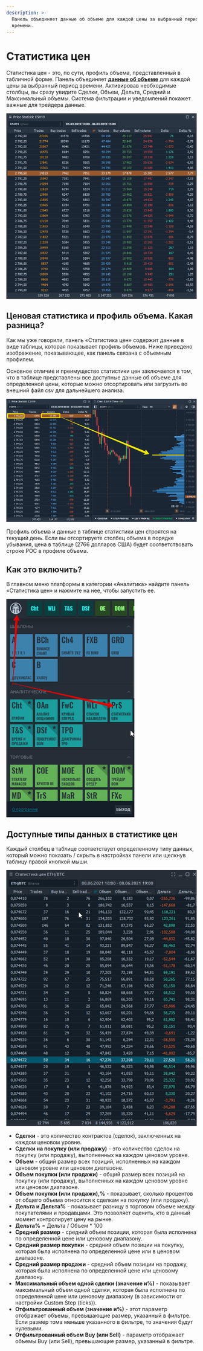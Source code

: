 ```yaml
---
description: >-
  Панель объединяет данные об объеме для каждой цены за выбранный период
  времени.
---
```


# Статистика цен

Статистика цен - это, по сути, профиль объема, представленный в табличной форме. Панель объединяет [**данные об объеме**](https://app.gitbook.com/@quantower/s/quantower-ru/~/drafts/-MbkLu7tVnWGiBHvG2pl/analytics-panels/chart/volume-analysis-tools/volume-profiles) для каждой цены за выбранный период времени. Активировав необходимые столбцы, вы сразу увидите Сделки, Объем, Дельта, Средний и Максимальный объемы. Система фильтрации и уведомлений покажет важные для трейдера данные.

![&#x41E;&#x431;&#x449;&#x438;&#x439; &#x432;&#x438;&#x434; &#x43F;&#x430;&#x43D;&#x435;&#x43B;&#x438; &#x441;&#x442;&#x430;&#x442;&#x438;&#x441;&#x442;&#x438;&#x43A;&#x438; &#x446;&#x435;&#x43D;](../.gitbook/assets/price-statistic-general-view.png)

## Ценовая статистика и профиль объема. Какая разница?

Как мы уже говорили, панель «Статистика цен» содержит данные в виде таблицы, которая показывает профиль объемов. Ниже приведено изображение, показывающее, как панель связана с объемным профилем.

Основное отличие и преимущество статистики цен заключается в том, что в таблице представлены все доступные данные об объеме для определенной цены, которые можно отсортировать или загрузить во внешний файл csv для дальнейшего анализа.

![&#x421;&#x442;&#x430;&#x442;&#x438;&#x441;&#x442;&#x438;&#x43A;&#x430; &#x446;&#x435;&#x43D; &#x438; &#x43F;&#x440;&#x43E;&#x444;&#x438;&#x43B;&#x44C; &#x43E;&#x431;&#x44A;&#x435;&#x43C;&#x430;](../.gitbook/assets/chart-and-price-statistic.png)

Профиль объема и данные в таблице статистики цен строятся на текущий день. Если вы отсортируете столбец объема в порядке убывания, цена в таблице \(2766 долларов США\) будет соответствовать строке POC в профиле объема.

## Как это включить?

В главном меню платформы в категории «Аналитика» найдите панель «Статистика цен» и нажмите на нее, чтобы запустить ее.

![](../.gitbook/assets/menyu-statistika-cen.png)

## Доступные типы данных в статистике цен

Каждый столбец в таблице соответствует определенному типу данных, который можно показать / скрыть в настройках панели или щелкнув таблицу правой кнопкой мыши.

![](../.gitbook/assets/statistika-cen.gif)

* **Сделки** - это количество контрактов \(сделок\), заключенных на каждом ценовом уровне.
* **Сделки на покупку \(или продажу\)** - это количество сделок на покупку \(или продажу\), выполненных на каждом ценовом уровне.
* **Объем** - общий размер всех позиций, исполненных на каждом ценовом уровне или ценовом диапазоне.
* **Объем покупки \(или продажи\)** - общий размер всех позиций на покупку \(или продажу\), выполненных на каждом ценовом уровне или ценовом диапазоне.
* **Объем покупки \(или продажи\),%** - показывает, сколько процентов от общего объема относится к сделкам на покупку \(или продажу\).
* **Дельта и Дельта%** - показывает разницу в торговом объеме между покупателями и продавцами. Это позволяет оценить, кто в данный момент контролирует цену на рынке. 
* **Дельта%** = Дельта / Объем \* 100
* **Средний размер** - средний объем позиции, которая была исполнена по определенной цене или ценовому диапазону.
* **Средний размер покупки** - средний объем позиции на покупку, которая была исполнена по определенной цене или в ценовом диапазоне.
* **Средний размер продажи** - средний объем позиции на продажу, которая была исполнена по определенной цене или ценовому диапазону.
* **Максимальный объем одной сделки \(значение и%\)** - показывает максимальный объем одной сделки, которая была исполнена по определенной цене или ценовому диапазону \(в зависимости от настройки Custom Step \(ticks\)\).
* **Отфильтрованный объем \(значение и%\)** - этот параметр отображает объемы, превышающие размер, указанный в фильтре. Если размер тома меньше указанного в фильтре, то значения будут нулевыми.
* **Отфильтрованный объем Buy \(или Sell\)** - параметр отображает объемы Buy \(или Sell\), превышающие размер, указанный в фильтре.

